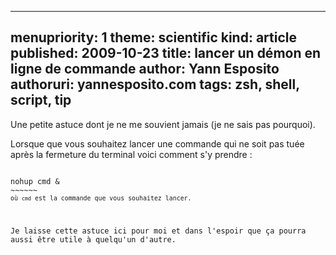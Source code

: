 -----
menupriority:   1
theme: scientific
kind:           article
published: 2009-10-23
title: lancer un démon en ligne de commande
author: Yann Esposito
authoruri: yannesposito.com
tags:  zsh, shell, script, tip
-----

Une petite astuce dont je ne me souvient jamais (je ne sais pas pourquoi).

Lorsque que vous souhaitez lancer une commande qui ne soit pas tuée après la fermeture du terminal voici comment s'y prendre : 

<div><code class="zsh">
nohup cmd &
~~~~~~
<small>où <code>cmd</code> est la commande que vous souhaitez lancer.</small>
</div>

Je laisse cette astuce ici pour moi et dans l'espoir que ça pourra aussi être utile à quelqu'un d'autre.
